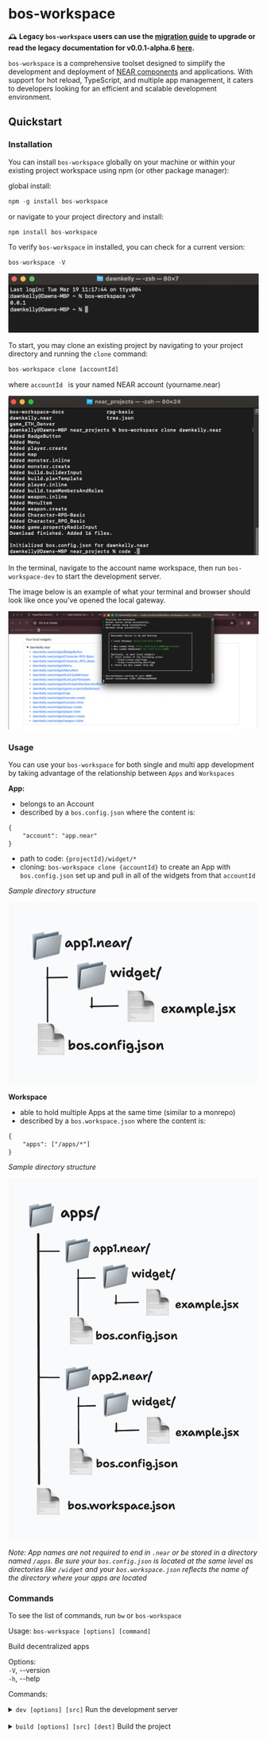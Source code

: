 # bos-workspace

🕰️ **Legacy `bos-workspace` users can use the [migration guide](https://github.com/NEARBuilders/bos-workspace/blob/main/MIGRATION_GUIDE.md) to upgrade or read the legacy documentation for v0.0.1-alpha.6 [here](https://github.com/NEARBuilders/bos-workspace/tree/version/0.0.1-alpha.6).**

`bos-workspace` is a comprehensive toolset designed to simplify the development and deployment of [NEAR components](https://docs.near.org/bos/tutorial/quickstart) and applications. With support for hot reload, TypeScript, and multiple app management, it caters to developers looking for an efficient and scalable development environment.

## Quickstart

### Installation

You can install `bos-workspace` globally on your machine or within your existing project workspace using npm (or other package manager):

global install:
```js
npm -g install bos-workspace
```
or navigate to your project directory and install:
```js
npm install bos-workspace
```
To verify `bos-workspace` in installed, you can check for a current version:
```js
bos-workspace -V
```
![Verify `bos-workspace` version](verify_bosworkspace_version.png)

To start, you may clone an existing project by navigating to your project directory and running the `clone` command:
```js
bos-workspace clone [accountId]
```
where `accountId ` is your named NEAR account (yourname.near)

![Cloned BOS components](cloned_components.png)

In the terminal, navigate to the account name workspace, then run `bos-workspace-dev` to start the development server. 

The image below is an example of what your terminal and browser should look like once you've opened the local gateway.

![Development server running](dev_server_running.png)

### Usage

You can use your `bos-workspace` for both single and multi app development by taking advantage of the relationship between `Apps` and `Workspaces`

**App:** 
- belongs to an Account
- described by a `bos.config.json` where the content is:
```
{
    "account": "app.near"
}
```

- path to code: `{projectId}/widget/*`
- cloning: `bos-workspace clone {accountId}` to create an App with `bos.config.json` set up and pull in all of the widgets from that `accountId`

*Sample directory structure*

![App folder structure](sample_app_structure.png)

**Workspace**
- able to hold multiple Apps at the same time (similar to a monrepo) 
- described by a `bos.workspace.json` where the content is:
```
{
    "apps": ["/apps/*"]
}
```
*Sample directory structure*

![Workspace folder structure](sample_workspace_structure.png)

*Note: App names are not required to end in `.near` or be stored in a directory named `/apps`. Be sure your `bos.config.json` is located at the same level as directories like `/widget` and your `bos.workspace.json` reflects the name of the directory where your apps are located*

### Commands

To see the list of commands, run `bw` or `bos-workspace`

Usage: `bos-workspace [options] [command]`

Build decentralized apps

Options: <br>
`-V`, --version<br>
`-h`, --help

Commands:
<details>
<summary><code>dev [options] [src]</code> Run the development server</summary>
<br>
Usage: <code>bos-workspace dev [options] [src]</code><br><br>

Arguments: <br>
<code>src</code>: Path to the app source code (default: ".")
<br><br>
Options:<br>
<code>-p, --port `<port>` </code> Port to run the server on (default: "8080")<br>
<code>-g, --gateway `<gateway>`</code> Path to custom gateway dist<br>
<code>--no-gateway</code> Disable the gateway<br>
<code>--no-hot</code> Disable hot reloading<br>
<code>--no-open</code> Disable opening the browser<br>
<code>-h, --help</code>Display help for command<br>
</details>
<br>
<details>
<summary><code>build [options] [src] [dest]</code> Build the project</summary>
<br>
Usage: <code>bos-workspace build [options] [src] [dest]</code><br><br>

Arguments: <br>
<code>src</code>: Path to the app source code (default: ".")
<code>dest</code>: Destination path
<br><br>
Options:<br>
<code>-n, --network `<network>` </code>Network<br>
<code>-l, --loglevel `<loglevel>`</code>log level (ERROR, WARN, INFO, DEV, BUILD, DEBUG) (default: "BUILD")
<br>
<code>-h, --help</code>Display help for command<br>
</details>
